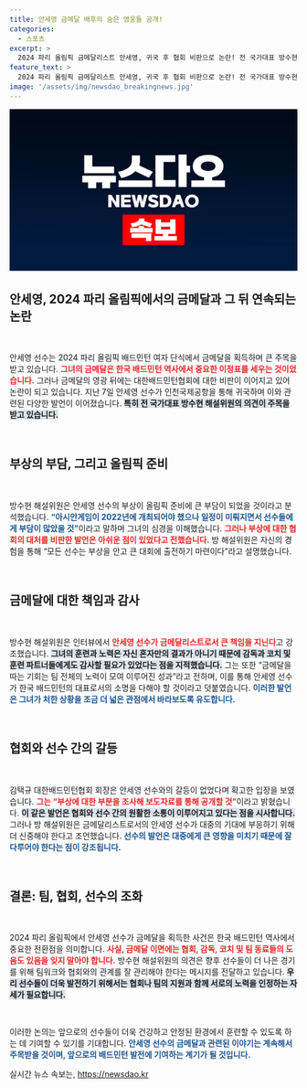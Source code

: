 ```yaml
---
title: 안세영 금메달 배후의 숨은 영웅들 공개!
categories:
  - 스포츠
excerpt: >
  2024 파리 올림픽 금메달리스트 안세영, 귀국 후 협회 비판으로 논란! 전 국가대표 방수현 해설위원, 그녀의 발언에 아쉬움과 격려 메시지를 전하며 올림픽의 진정한 의미를 되새깁니다.
feature_text: >
  2024 파리 올림픽 금메달리스트 안세영, 귀국 후 협회 비판으로 논란! 전 국가대표 방수현 해설위원, 그녀의 발언에 아쉬움과 격려 메시지를 전하며 올림픽의 진정한 의미를 되새깁니다.
image: '/assets/img/newsdao_breakingnews.jpg'
---
```


<p><img src="/assets/img/newsdao_breakingnews.jpg" alt="implanttips 속보" /></p>

<h2 data-ke-size="size26">안세영, 2024 파리 올림픽에서의 금메달과 그 뒤 연속되는 논란</h2>

<p data-ke-size="size16">&nbsp;</p>

<p>안세영 선수는 2024 파리 올림픽 배드민턴 여자 단식에서 금메달을 획득하며 큰 주목을 받고 있습니다. <b><span style="color: #ee2323;">그녀의 금메달은 한국 배드민턴 역사에서 중요한 이정표를 세우는 것이었습니다.</span></b> 그러나 금메달의 영광 뒤에는 대한배드민턴협회에 대한 비판이 이어지고 있어 논란이 되고 있습니다. 지난 7일 안세영 선수가 인천국제공항을 통해 귀국하며 이와 관련된 다양한 발언이 이어졌습니다. <b><span style="background-color: #21538527;">특히 전 국가대표 방수현 해설위원의 의견이 주목을 받고 있습니다.</span></b></p>

<p data-ke-size="size16">&nbsp;</p>

<h2 data-ke-size="size26">부상의 부담, 그리고 올림픽 준비</h2>

<p data-ke-size="size16">&nbsp;</p>

<p>방수현 해설위원은 안세영 선수의 부상이 올림픽 준비에 큰 부담이 되었을 것이라고 분석했습니다. <b><span style="color: #1a5490;">“아시안게임이 2022년에 개최되어야 했으나 일정이 미뤄지면서 선수들에게 부담이 많았을 것”</span></b>이라고 말하며 그녀의 심경을 이해했습니다. <b><span style="color: #ee2323;">그러나 부상에 대한 협회의 대처를 비판한 발언은 아쉬운 점이 있었다고 전했습니다.</span></b> 방 해설위원은 자신의 경험을 통해 “모든 선수는 부상을 안고 큰 대회에 출전하기 마련이다”라고 설명했습니다. </p>

<p data-ke-size="size16">&nbsp;</p>

<h2 data-ke-size="size26">금메달에 대한 책임과 감사</h2>

<p data-ke-size="size16">&nbsp;</p>

<p>방수현 해설위원은 인터뷰에서 <b><span style="color: #ee2323;">안세영 선수가 금메달리스트로서 큰 책임을 지닌다</span></b>고 강조했습니다. <b><span style="background-color: #21538527;">그녀의 훈련과 노력은 자신 혼자만의 결과가 아니기 때문에 감독과 코치 및 훈련 파트너들에게도 감사할 필요가 있었다는 점을 지적했습니다.</span></b> 그는 또한 “금메달을 따는 기회는 팀 전체의 노력이 모여 이루어진 성과”라고 전하며, 이를 통해 안세영 선수가 한국 배드민턴의 대표로서의 소명을 다해야 할 것이라고 덧붙였습니다. <b><span style="color: #1a5490;">이러한 발언은 그녀가 처한 상황을 조금 더 넓은 관점에서 바라보도록 유도합니다.</span></b></p>

<p data-ke-size="size16">&nbsp;</p>

<h2 data-ke-size="size26">협회와 선수 간의 갈등</h2>

<p data-ke-size="size16">&nbsp;</p>

<p>김택규 대한배드민턴협회 회장은 안세영 선수와의 갈등이 없었다며 확고한 입장을 보였습니다. <b><span style="color: #ee2323;">그는 “부상에 대한 부분을 조사해 보도자료를 통해 공개할 것”</span></b>이라고 밝혔습니다. <b><span style="background-color: #21538527;">이 같은 발언은 협회와 선수 간의 원활한 소통이 이루어지고 있다는 점을 시사합니다.</span></b> 그러나 방 해설위원은 금메달리스트로서의 안세영 선수가 대중의 기대에 부응하기 위해 더 신중해야 한다고 조언했습니다. <b><span style="color: #1a5490;">선수의 발언은 대중에게 큰 영향을 미치기 때문에 잘 다루어야 한다는 점이 강조됩니다.</span></b></p>

<p data-ke-size="size16">&nbsp;</p>

<h2 data-ke-size="size26">결론: 팀, 협회, 선수의 조화</h2>

<p data-ke-size="size16">&nbsp;</p>

<p>2024 파리 올림픽에서 안세영 선수가 금메달을 획득한 사건은 한국 배드민턴 역사에서 중요한 전환점을 의미합니다. <b><span style="color: #ee2323;">사실, 금메달 이면에는 협회, 감독, 코치 및 팀 동료들의 도움도 있음을 잊지 말아야 합니다.</span></b> 방수현 해설위원의 의견은 향후 선수들이 더 나은 경기를 위해 팀워크와 협회와의 관계를 잘 관리해야 한다는 메시지를 전달하고 있습니다. <b><span style="background-color: #21538527;">우리 선수들이 더욱 발전하기 위해서는 협회나 팀의 지원과 함께 서로의 노력을 인정하는 자세가 필요합니다.</span></b> </p>

<p data-ke-size="size16">&nbsp;</p>

<p>이러한 논의는 앞으로의 선수들이 더욱 건강하고 안정된 환경에서 훈련할 수 있도록 하는 데 기여할 수 있기를 기대합니다. <b><span style="color: #1a5490;">안세영 선수의 금메달과 관련된 이야기는 계속해서 주목받을 것이며, 앞으로의 배드민턴 발전에 기여하는 계기가 될 것입니다.</span></b></p>
실시간 뉴스 속보는, <a href="https://newsdao.kr" rel="dofollow">https://newsdao.kr</a>



